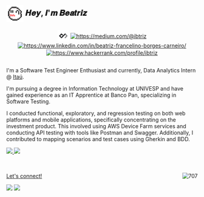## <p align="left"><img align="center" alt="Bea-GifNome" height="45" src="img/gifs/boo.gif"> 𝑯𝒆𝒚, 𝑰'𝒎 𝑩𝒆𝒂𝒕𝒓𝒊𝒛</p>
<div style="display: inline_block" align="center">
<a href="https://app.daily.dev/ibtriz" target="_blank"><img align="center" src="img/icons/dailydevicon.png" alt="ibtriz" height="30" width="30" /></a>
<a href="https://medium.com/@ibtriz" target="_blank"><img align="center" src="https://raw.githubusercontent.com/rahuldkjain/github-profile-readme-generator/master/src/images/icons/Social/medium.svg" alt="https://medium.com/@ibtriz" height="30" width="40" /></a>
<a href="https://www.linkedin.com/in/beatriz-francelino-borges-carneiro/" target="_blank"><img align="center" src="https://raw.githubusercontent.com/rahuldkjain/github-profile-readme-generator/master/src/images/icons/Social/linked-in-alt.svg" alt="https://www.linkedin.com/in/beatriz-francelino-borges-carneiro/" height="28" width="40" /></a>
<a href="https://www.hackerrank.com/profile/ibtriz" target="_blank"><img align="center" src="https://raw.githubusercontent.com/rahuldkjain/github-profile-readme-generator/master/src/images/icons/Social/hackerrank.svg" alt="https://www.hackerrank.com/profile/ibtriz" height="30" width="40" /></a>
</div>

##

<p align="left">I'm a Software Test Engineer Enthusiast and currently, Data Analytics Intern @ <a href="https://www.linkedin.com/company/itauusa/about/" target="_blank">Itaú</a>.</p>
<p align="left"> I'm pursuing a degree in Information Technology at UNIVESP and have gained experience as an IT Apprentice at Banco Pan, specializing in Software Testing. </p>

<p align="left">I conducted functional, exploratory, and regression testing on both web platforms and mobile applications, specifically concentrating on the investment product. This involved using AWS Device Farm services and conducting API testing with tools like Postman and Swagger. Additionally, I contributed to mapping scenarios and test cases using Gherkin and BDD.
</p>
  <div>
  <a href="https://github.com/ibtriz">
  <img height="180em" src="https://github-readme-stats.vercel.app/api/top-langs/?username=ibtriz&layout=compact&langs_count=7&theme=rose_pine"/>
  <img height="180em" src="https://github-readme-stats.vercel.app/api?username=ibtriz&show_icons=true&theme=rose_pine&include_all_commits=true&count_private=true"/>
</div>
<br>
<div style="display: inline_block" align="center">
<img align="right" height="179" alt="707" src="https://64.media.tumblr.com/161fe8b55c60bc79dd05d7f9be27ee2b/95757ed8e45eba00-03/s640x960/efd98e66df051028b2cb729ffe4f64982c75fb7b.gifv">

 </div>
  
  ##
<p align="left"> Let's connect!</p>
 
 <div align="left">
  <a href="mailto:beatriz.fbcarneiro@gmail.com"><img height="30" src="https://img.shields.io/badge/Gmail-8B0215?style=for-the-badge&logo=Gmail&logoColor=FFFFFF" target="_blank"></a>
  <a href="https://www.linkedin.com/in/beatriz-francelino-borges-carneiro/" target="_blank"> <img height="30" src="https://img.shields.io/badge/-Linkedin-8B0215?style=for-the-badge&logo=Linkedin&logoColor=FFFFFF&link=https://www.linkedin.com/in/beatriz-francelino-borges-carneiro/" target="_blank"></a> 
</div>
